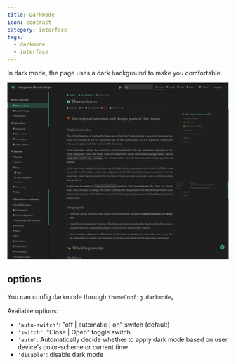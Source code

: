 ```yaml
---
title: Darkmode
icon: contrast
category: interface
tags:
  - darkmode
  - interface
---
```


In dark mode, the page uses a dark background to make you comfortable.

<!-- more -->

![Darkmode](./assets/darkmode.png)

## options

You can config darkmode through `themeConfig.darkmode`。

Available options:

- `'auto-switch'`: "off | automatic | on" switch (default)
- `'switch'`: "Close | Open" toggle switch
- `'auto'`: Automatically decide whether to apply dark mode based on user device’s color-scheme or current time
- `'disable'`: disable dark mode
